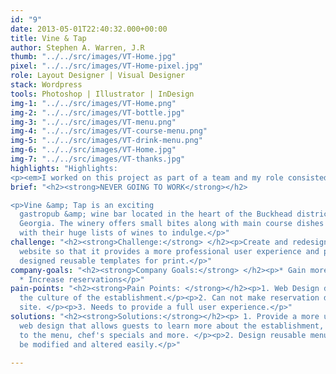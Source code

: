```yaml
---
id: "9"
date: 2013-05-01T22:40:32.000+00:00
title: Vine & Tap
author: Stephen A. Warren, J.R
thumb: "../../src/images/VT-Home.jpg"
pixel: "../../src/images/VT-Home-pixel.jpg"
role: Layout Designer | Visual Designer
stack: Wordpress
tools: Photoshop | Illustrator | InDesign
img-1: "../../src/images/VT-Home.png"
img-2: "../../src/images/VT-bottle.jpg"
img-3: "../../src/images/VT-menu.png"
img-4: "../../src/images/VT-course-menu.png"
img-5: "../../src/images/VT-drink-menu.png"
img-6: "../../src/images/VT-Home.jpg"
img-7: "../../src/images/VT-thanks.jpg"
highlights: "Highlights:
<p><em>I worked on this project as part of a team and my role consisted of </em><strong><em>layout design</em></strong><em> and </em><strong><em>creating visual elements</em></strong><em> to be used within the UI Design.</em></p>"
brief: "<h2><strong>NEVER GOING TO WORK</strong></h2>

<p>Vine &amp; Tap is an exciting
  gastropub &amp; wine bar located in the heart of the Buckhead district in Atlanta,
  Georgia. The winery offers small bites along with main course dishes paired well
  with their huge lists of wines to indulge.</p>"
challenge: "<h2><strong>Challenge:</strong> </h2><p>Create and redesign the company
  website so that it provides a more professional user experience and provide well
  designed reusable templates for print.</p>"
company-goals: "<h2><strong>Company Goals:</strong> </h2><p>* Gain more online exposure
  * Increase reservations</p>"
pain-points: "<h2><strong>Pain Points: </strong></h2><p>1. Web Design does not mimic
  the culture of the establishment.</p><p>2. Can not make reservation directly from
  site. </p><p>3. Needs to provide a full user experience.</p>"
solutions: "<h2><strong>Solutions:</strong></h2><p> 1. Provide a more user-centered
  web design that allows guests to learn more about the establishment, new items added
  to the menu, chef's specials and more. </p><p>2. Design reusable menu's that can
  be modified and altered easily.</p>"

---
```

